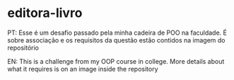 # editora-livro

PT: Esse é um desafio passado pela minha cadeira de POO na faculdade. É sobre associação e os requisitos da questão estão contidos na imagem do repositório

EN: This is a challenge from my OOP course in college. More details about what it requires is on an image inside the repository
